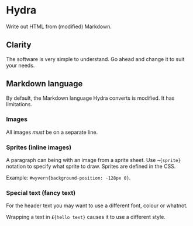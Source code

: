 # Hydra

Write out HTML from (modified) Markdown.

## Clarity

The software is very simple to understand. Go ahead and change it to suit your needs.

## Markdown language

By default, the Markdown language Hydra converts is modified. It has limitations.

### Images

All images *must* be on a separate line.

### Sprites (inline images)

A paragraph can being with an image from a sprite sheet.
Use `¬{sprite}` notation to specify what sprite to draw.
Sprites are defined in the CSS.

Example: `#wyvern{background-position: -128px 0}`.

### Special text (fancy text)

For the header text you may want to use a different font, colour or whatnot.

Wrapping a text in `£{hello text}` causes it to use a different style.
